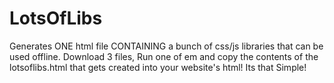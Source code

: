 # LotsOfLibs
Generates ONE html file CONTAINING a bunch of css/js libraries that can be used offline.
Download 3 files, Run one of em and copy the contents of the lotsoflibs.html that gets created into your website's html! Its that Simple!
